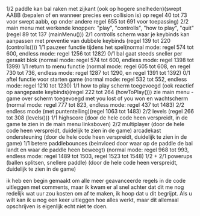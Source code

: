 1/2 paddle kan bal raken met zijkant (ook op hogere snelheden)(swept AABB (bepalen of en wanneer precies een collision is) op regel 40 tot 73 voor swept aabb, op onder andere regel 655 tot 691 voor toepassing)
2/2 main menu met werkende knoppen: "play", "controlls", "how to play", "quit" (regel 89 tot 137 (mainMenu()))
2/1 controlls scherm waar je keybinds kan aanpassen met preventie van dubbele keybinds (regel 139 tot 220 (controlls()))
1/1 pauzeer functie tijdens het spel(normal mode: regel 574 tot 600, endless mode: regel 1256 tot 1282)
0/1 bal gaat steeds sneller per geraakt blok (normal mode: regel 574 tot 600,  endless mode: regel 1398 tot 1399)
1/1 return to menu functie (normal mode: regel 605 tot 608, en regel 730 tot 736, endless mode: regel 1287 tot 1290, en regel 1391 tot 1392)
0/1 aftel functie voor starten game (normal mode: regel 532 tot 552, endless mode: regel 1210 tot 1230)
1/1 how to play scherm toegevoegd (ook reactief op aangepaste keybinds)(regel 222 tot 264 (howToPlay()))
zie main menu - game over scherm toegevoegd met you lost of you won en wachtscherm (normal mode: regel 777 tot 823, endless mode: regel 437 tot 1483)
2/2 endless mode (met puntentelling)(regel 1063 tot 1483)
2/2 levels (regel 266 tot 308 (levels()))
1/1 highscore (door de hele code heen verspreidt, in de game te zien in de main menu linksboven)
2/2 multiplayer (door de hele code heen verspreidt, duidelijk te zien in de game)
arcadekast ondersteuning (door de hele code heen verspreidt, duidelijk te zien in de game)
1/1 betere paddlebounces (beinvloed door waar op de paddle de bal landt en waar de paddle heen beweegt) (normal mode: regel 968 tot 993, endless mode: regel 1489 tot 1503, regel 1523 tot 1548)
1/2 + 2/1 powerups (ballen splitsen, snellere paddle) (door de hele code heen verspreidt, duidelijk te zien in de game)

ik heb een begin gemaakt om alle meer geavanceerde regels in de code uitleggen met comments, maar ik kwam er al snel achter dat dit me nog redelijk wat uur zou kosten om af te maken, ik hoop dat u dit begrijpt. Als u wilt kan ik u nog een keer uitleggen hoe alles werkt, maar dit allemaal opschrijven is eigenlijk echt niet te doen.